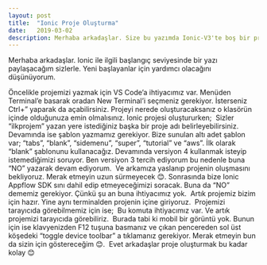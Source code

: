 ```yaml
---
layout: post
title:  "Ionic Proje Oluşturma"
date:   2019-03-02
description: Merhaba arkadaşlar. Size bu yazımda Ionic-V3'te boş bir proje oluşturmaktan bahsedeceğim.
---
```


<p class="intro"><span class="dropcap">M</span>erhaba arkadaşlar. Ionic ile ilgili başlangıç seviyesinde bir yazı paylaşacağım sizlerle. Yeni başlayanlar için yardımcı olacağını düşünüyorum. </p>

Öncelikle projemizi yazmak için VS Code’a ihtiyacımız var. Menüden Terminal’e basarak oradan New Terminal’i seçmeniz gerekiyor. İsterseniz Ctrl+” yaparak da açabilirsiniz. Projeyi nerede oluşturacaksanız o klasörün içinde olduğunuza emin olmalısınız.
Ionic projesi oluştururken;
<img src="{{ '/assets/img/start.png'}}" alt="">
Sizler “ilkprojem” yazan yere istediğiniz başka bir proje adı belirleyebilirsiniz. Devamında ise şablon yazmamız gerekiyor. Bize sunulan altı adet şablon var; “tabs”, “blank”, “sidemenu”, “super”, “tutorial” ve “aws”. İlk olarak “blank” şablonunu kullanacağız. Devamında versiyon 4 kullanmak isteyip istemediğimizi soruyor. Ben versiyon 3 tercih ediyorum bu nedenle buna “NO” yazarak devam ediyorum.
<img src="{{ '/assets/img/versiyon.png'}}" alt="">
Ve arkamıza yaslanıp projenin oluşmasını bekliyoruz. Merak etmeyin uzun sürmeyecek 😊. Sonrasında bize Ionic Appflow SDK sını dahil edip etmeyeceğimizi soracak. Buna da “NO” dememiz gerekiyor. Çünkü şu an buna ihtiyacımız yok.
<img src="{{ '/assets/img/appflowsdk.png'}}" alt="">
Artık projemiz bizim için hazır. Yine aynı terminalden projenin içine giriyoruz.
<img src="{{ '/assets/img/prj.png'}}" alt="">
Projemizi tarayıcıda görebilmemiz için ise;
<img src="{{ '/assets/img/serve.png'}}" alt="">
Bu komuta ihtiyacımız var. Ve artık projemizi tarayıcıda görebiliriz.
<img src="{{ '/assets/img/tarayıcı.png'}}" alt="">
Burada tabi ki mobil bir görüntü yok. Bunun için ise klavyenizden F12 tuşuna basmanız ve çıkan pencereden sol üst köşedeki “toggle device toolbar” a tıklamanız gerekiyor. Merak etmeyin bun da sizin için göstereceğim 😊.
<img src="{{ '/assets/img/tarayıcı2.png'}}" alt="">
Evet arkadaşlar proje oluşturmak bu kadar kolay 😊 

